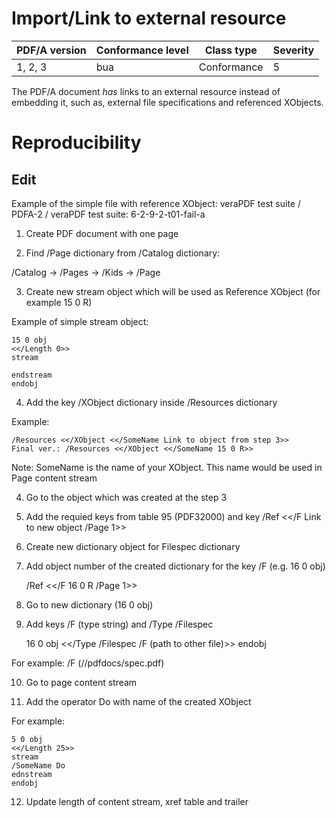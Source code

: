 # Import/Link to external resource

| PDF/A version | Conformance level | Class type  | Severity |
| ------------- | ----------------- | ----------  | -------- |
| 1, 2, 3       | bua               | Conformance | 5        |

The PDF/A document _has_ links to an external resource instead of embedding it, such as, external file specifications and referenced XObjects.
# Reproducibility
## Edit
Example of the simple file with reference XObject:
veraPDF test suite / PDFA-2 / veraPDF test suite: 6-2-9-2-t01-fail-a

1. Create PDF document with one page

2. Find /Page dictionary from /Catalog dictionary:

/Catalog -> /Pages -> /Kids -> /Page

3. Create new stream object which will be used as Reference XObject (for example 15 0 R)

Example of simple stream object:

    15 0 obj
    <</Length 0>>
    stream

    endstream
    endobj

4. Add the key /XObject dictionary inside /Resources dictionary

Example:

    /Resources <</XObject <</SomeName Link to object from step 3>>
    Final ver.: /Resources <</XObject <</SomeName 15 0 R>>

Note: SomeName is the name of your XObject. This name would be used in Page content stream

4. Go to the object which was created at the step 3

5. Add the requied keys from table 95 (PDF32000) and key /Ref <</F Link to new object /Page 1>>

6. Create new dictionary object for Filespec dictionary

7. Add object number of the created dictionary for the key /F (e.g. 16 0 obj)

    /Ref <</F 16 0 R /Page 1>>

8. Go to new dictionary (16 0 obj)

9. Add keys /F (type string) and /Type /Filespec

    16 0 obj
    <</Type /Filespec /F (path to other file)>>
    endobj

For example: /F (//pdfdocs/spec.pdf)

10. Go to page content stream

11. Add the operator Do with name of the created XObject

For example:

    5 0 obj
    <</Length 25>>
    stream
    /SomeName Do
    ednstream
    endobj

12. Update length of content stream, xref table and trailer
